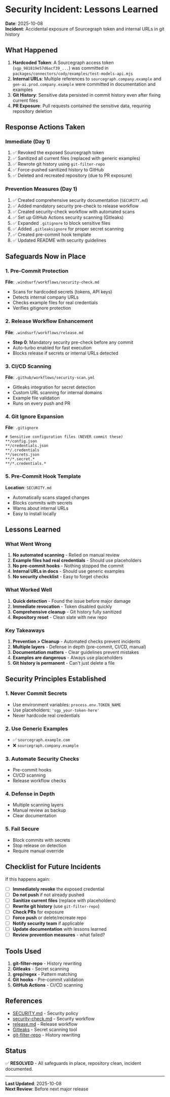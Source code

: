 # Security Incident: Lessons Learned

**Date**: 2025-10-08  
**Incident**: Accidental exposure of Sourcegraph token and internal URLs in git history

## What Happened

1. **Hardcoded Token**: A Sourcegraph access token (`sgp_981819e57d6acf39_...`) was committed in `packages/connectors/cody/examples/test-models-api.mjs`
2. **Internal URLs**: Multiple references to `sourcegraph.company.example` and `gen-ai.prod.company.example` were committed in documentation and examples
3. **Git History**: Sensitive data persisted in commit history even after fixing current files
4. **PR Exposure**: Pull requests contained the sensitive data, requiring repository deletion

## Response Actions Taken

### Immediate (Day 1)
1. ✅ Revoked the exposed Sourcegraph token
2. ✅ Sanitized all current files (replaced with generic examples)
3. ✅ Rewrote git history using `git-filter-repo`
4. ✅ Force-pushed sanitized history to GitHub
5. ✅ Deleted and recreated repository (due to PR exposure)

### Prevention Measures (Day 1)
1. ✅ Created comprehensive security documentation (`SECURITY.md`)
2. ✅ Added mandatory security pre-check to release workflow
3. ✅ Created security-check workflow with automated scans
4. ✅ Set up GitHub Actions security scanning (Gitleaks)
5. ✅ Expanded `.gitignore` to block sensitive files
6. ✅ Added `.gitleaksignore` for proper secret scanning
7. ✅ Created pre-commit hook template
8. ✅ Updated README with security guidelines

## Safeguards Now in Place

### 1. Pre-Commit Protection
**File**: `.windsurf/workflows/security-check.md`
- Scans for hardcoded secrets (tokens, API keys)
- Detects internal company URLs
- Checks example files for real credentials
- Verifies gitignore protection

### 2. Release Workflow Enhancement
**File**: `.windsurf/workflows/release.md`
- **Step 0**: Mandatory security pre-check before any commit
- Auto-turbo enabled for fast execution
- Blocks release if secrets or internal URLs detected

### 3. CI/CD Scanning
**File**: `.github/workflows/security-scan.yml`
- Gitleaks integration for secret detection
- Custom URL scanning for internal domains
- Example file validation
- Runs on every push and PR

### 4. Git Ignore Expansion
**File**: `.gitignore`
```gitignore
# Sensitive configuration files (NEVER commit these)
**/config.json
**/credentials.json
**/.credentials
**/secrets.json
**/*.secret.*
**/*.credentials.*
```

### 5. Pre-Commit Hook Template
**Location**: `SECURITY.md`
- Automatically scans staged changes
- Blocks commits with secrets
- Warns about internal URLs
- Easy to install locally

## Lessons Learned

### What Went Wrong
1. **No automated scanning** - Relied on manual review
2. **Example files had real credentials** - Should use placeholders
3. **No pre-commit hooks** - Nothing stopped the commit
4. **Internal URLs in docs** - Should use generic examples
5. **No security checklist** - Easy to forget checks

### What Worked Well
1. **Quick detection** - Found the issue before major damage
2. **Immediate revocation** - Token disabled quickly
3. **Comprehensive cleanup** - Git history fully sanitized
4. **Repository reset** - Clean slate with new repo

### Key Takeaways
1. **Prevention > Cleanup** - Automated checks prevent incidents
2. **Multiple layers** - Defense in depth (pre-commit, CI/CD, manual)
3. **Documentation matters** - Clear guidelines prevent mistakes
4. **Examples are dangerous** - Always use placeholders
5. **Git history is permanent** - Can't just delete a file

## Security Principles Established

### 1. Never Commit Secrets
- Use environment variables: `process.env.TOKEN_NAME`
- Use placeholders: `'sgp_your-token-here'`
- Never hardcode real credentials

### 2. Use Generic Examples
- ✅ `sourcegraph.example.com`
- ❌ `sourcegraph.company.example`

### 3. Automate Security Checks
- Pre-commit hooks
- CI/CD scanning
- Release workflow checks

### 4. Defense in Depth
- Multiple scanning layers
- Manual review as backup
- Clear documentation

### 5. Fail Secure
- Block commits with secrets
- Stop release on detection
- Require manual override

## Checklist for Future Incidents

If this happens again:

- [ ] **Immediately revoke** the exposed credential
- [ ] **Do not push** if not already pushed
- [ ] **Sanitize current files** (replace with placeholders)
- [ ] **Rewrite git history** (use `git-filter-repo`)
- [ ] **Check PRs** for exposure
- [ ] **Force push** or delete/recreate repo
- [ ] **Notify security team** if applicable
- [ ] **Update documentation** with lessons learned
- [ ] **Review prevention measures** - what failed?

## Tools Used

1. **git-filter-repo** - History rewriting
2. **Gitleaks** - Secret scanning
3. **grep/regex** - Pattern matching
4. **Git hooks** - Pre-commit validation
5. **GitHub Actions** - CI/CD scanning

## References

- [SECURITY.md](../SECURITY.md) - Security policy
- [security-check.md](../.windsurf/workflows/security-check.md) - Security workflow
- [release.md](../.windsurf/workflows/release.md) - Release workflow
- [Gitleaks](https://github.com/gitleaks/gitleaks) - Secret scanning tool
- [git-filter-repo](https://github.com/newren/git-filter-repo) - History rewriting

## Status

✅ **RESOLVED** - All safeguards in place, repository clean, incident documented.

---

**Last Updated**: 2025-10-08  
**Next Review**: Before next major release
